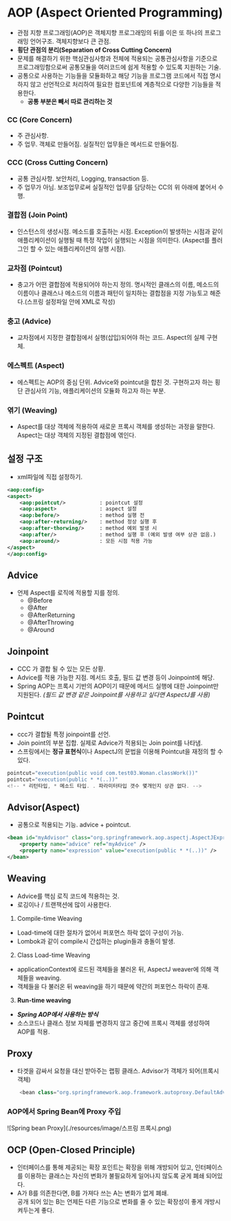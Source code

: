 # AOP (Aspect Oriented Programming) 
- 관점 지향 프로그래밍(AOP)은 객체지향 프로그래밍의 뒤를 이은 또 하나의 프로그래밍 언어구조. 객체지향보다 큰 관점.    
- **횡단 관점의 분리(Separation of Cross Cutting Concern)**  
- 문제를 해결하기 위한 핵심관심사항과 전체에 적용되는 공통관심사항을 기준으로 프로그래밍함으로써 공통모듈을 여러코드에 쉽게 적용할 수 있도록 지원하는 기술.  
- 공통으로 사용하는 기능들을 모듈화하고 해당 기능을 프로그램 코드에서 직접 명시하지 않고 선언적으로 처리하여 필요한 컴포넌트에 계층적으로 다양한 기능들을 적용한다.  
    - **공통 부분은 빼서 따로 관리하는 것**

### CC (Core Concern)
- 주 관심사항.  
- 주 업무. 객체로 만들어짐. 실질적인 업무들은 메서드로 만들어짐.  
  
### CCC (Cross Cutting Concern)
- 공통 관심사항. 보안처리, Logging, transaction 등.  
- 주 업무가 아님. 보조업무로써 실질적인 업무를 담당하는 CC의 위 아래에 붙어서 수행.

### 결합점 (Join Point)
- 인스턴스의 생성시점. 메소드를 호출하는 시점. Exception이 발생하는 시점과 같이 애플리케이션이 실행될 때 특정 작업이 실행되는 시점을 의미한다. (Aspect를 플러그인 할 수 있는 애플리케이션의 실행 시점).  
  
### 교차점 (Pointcut)  
- 충고가 어떤 결합점에 적용되어야 하는지 정의. 명시적인 클래스의 이름, 메소드의 이름이나 클래스나 메소드의 이름과 패턴이 일치하는 결합점을 지정 가능토고 해준다.(스프링 설정파일 안에 XML로 작성)  

### 충고 (Advice)
- 교차점에서 지정한 결합점에서 실행(삽입)되어야 하는 코드. Aspect의 실제 구현체.  

### 에스펙트 (Aspect)  
- 에스펙트는 AOP의 중심 단위. Advice와 pointcut을 합친 것. 구현하고자 하는 횡단 관심사의 기능, 애플리케이션의 모듈화 하고자 하는 부분.  

### 엮기 (Weaving)  
- Aspect를 대상 객체에 적용하여 새로운 프록시 객체를 생성하는 과정을 말한다. Aspect는 대상 객체의 지정된 결합점에 엮인다.
  
## 설정 구조
- xml파일에 직접 설정하기.

```xml
<aop:config>
<aspect>  
    <aop:pointcut/>           : pointcut 설정
    <aop:aspect>              : aspect 설정
    <aop:before/>             : method 실행 전
    <aop:after-returning/>    : method 정상 실행 후
    <aop:after-thorwing/>     : method 예외 발생 시
    <aop:after/>              : method 실행 후 (예외 발생 여부 상관 없음.) 
    <aop:around/>             : 모든 시점 적용 가능
</aspect>  
</aop:config>  
```

## Advice
- 언제 Aspect를 로직에 적용할 지를 정의.
    - @Before
    - @After
    - @AfterReturning
    - @AfterThrowing
    - @Around 

## Joinpoint
- CCC 가 결합 될 수 있는 모든 상황. 
- Advice를 적용 가능한 지점. 메서드 호출, 필드 값 변경 등이 Joinpoint에 해당.  
- Spring AOP는 프록시 기반의 AOP이기 때문에 메서드 실행에 대한 Joinpoint만 지원된다. *(필드 값 변경 같은 Joinpoint를 사용하고 싶다면 AspectJ를 사용)*

## Pointcut
- ccc가 결합될 특정 joinpoint를 선언.  
- Join point의 부분 집합. 실제로 Advice가 적용되는 Join point를 나타냄.  
- 스프링에서는 **정규 표현식**이나 AspectJ의 문법을 이용해 Pointcut을 재정의 할 수 있다.

```java
pointcut="execution(public void com.test03.Woman.classWork())"
pointcut="execution(public * *(..))"
<!-- * 리턴타입, * 메소드 타입. . 파라미터타입 갯수 몇개인지 상관 없다. -->
```

## Advisor(Aspect)
- 공통으로 적용되는 기능. advice + pointcut.  

```xml 
<bean id="myAdvisor" class="org.springframework.aop.aspectj.AspectJExpressionPointcutAdvisor">
	<property name="advice" ref="myAdvice" />
	<property name="expression" value="execution(public * *(..))" />
</bean>
```

## Weaving
- Advice를 핵심 로직 코드에 적용하는 것.  
- 로깅이나 / 트랜잭션에 많이 사용한다.   
      
1. Compile-time Weaving  
- Load-time에 대한 절차가 없어서 퍼포먼스 하락 없이 구성이 가능.  
- Lombok과 같이 compile시 간섭하는 plugin들과 충돌이 발생. 
    
2. Class Load-time Weaving  
- applicationContext에 로드된 객체들을 불러온 뒤, AspectJ weaver에 의해 객체들을 weaving.  
- 객체들을 다 불러온 뒤 weaving을 하기 때문에 약간의 퍼포먼스 하락이 존재.  
    
3. **Run-time weaving**  
- ***Spring AOP에서 사용하는 방식***   
- 소스코드나 클래스 정보 자체를 변경하지 않고 중간에 프록시 객체를 생성하여 AOP를 적용.  
    
## Proxy
- 타겟을 감싸서 요청을 대신 받아주는 랩핑 클래스. Advisor가 객체가 되어(프록시 객체)

```java
    <bean class="org.springframework.aop.framework.autoproxy.DefaultAdvisorAutoProxyCreator" />
```
### AOP에서 Spring Bean에 Proxy 주입
![Spring bean Proxy](./resources/image/스프링 프록시.png)

## OCP (Open-Closed Principle)  
- 인터페이스를 통해 제공되는 확장 포인트는 확장을 위해 개방되어 있고, 인터페이스를 이용하는 클래스는 자신의 변화가 불필요하게 일어나지 않도록 굳게 폐쇄 되어있다.
- A가 B를 의존한다면, B를 가져다 쓰는 A는 변화가 없게 폐쇄.  
공개 되어 있는 B는 언제든 다른 기능으로 변화를 줄 수 있는 확장성이 좋게 개방시켜두는게 좋다.